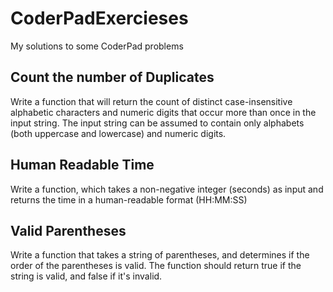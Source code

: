 # CoderPadExercieses
My solutions to some CoderPad problems

## Count the number of Duplicates
Write a function that will return the count of distinct case-insensitive alphabetic characters and numeric digits that occur more than once in the input string. The input string can be assumed to contain only alphabets (both uppercase and lowercase) and numeric digits.

## Human Readable Time
Write a function, which takes a non-negative integer (seconds) as input and returns the time in a human-readable format (HH:MM:SS)

## Valid Parentheses
Write a function that takes a string of parentheses, and determines if the order of the parentheses is valid. The function should return true if the string is valid, and false if it's invalid.


